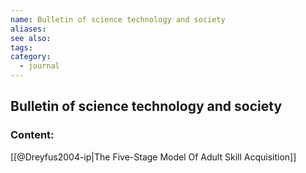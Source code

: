 ```yaml
---
name: Bulletin of science technology and society
aliases:
see also:
tags:
category:
  - journal
---
```


## Bulletin of science technology and society

### Content:
[[@Dreyfus2004-ip|The Five-Stage Model Of Adult Skill Acquisition]]